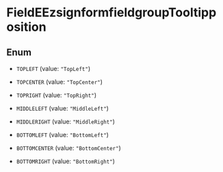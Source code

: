 

# FieldEEzsignformfieldgroupTooltipposition

## Enum


* `TOPLEFT` (value: `"TopLeft"`)

* `TOPCENTER` (value: `"TopCenter"`)

* `TOPRIGHT` (value: `"TopRight"`)

* `MIDDLELEFT` (value: `"MiddleLeft"`)

* `MIDDLERIGHT` (value: `"MiddleRight"`)

* `BOTTOMLEFT` (value: `"BottomLeft"`)

* `BOTTOMCENTER` (value: `"BottomCenter"`)

* `BOTTOMRIGHT` (value: `"BottomRight"`)



